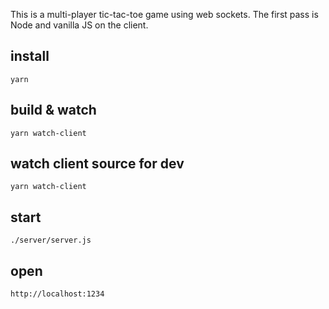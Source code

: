 This is a multi-player tic-tac-toe game using web sockets.  The first pass is
Node and vanilla JS on the client.

## install
```
yarn
```

## build & watch
```
yarn watch-client
```

## watch client source for dev
```
yarn watch-client
```

## start
```
./server/server.js
```

## open
```
http://localhost:1234
```
